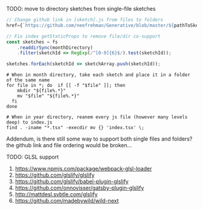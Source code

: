 TODO: move to directory sketches from single-file sketches

```js
// Change github link in [sketch].js from files to folders
href={`https://github.com/neefrehman/Generative/blob/master/${pathToSketch}/index.tsx`}
```

```js
// Fix index getStaticProps to remove file/dir co-support
const sketches = fs
    .readdirSync(monthDirectory)
    .filter(sketchId => RegExp(/^[0-9]{6}$/).test(sketchId));

sketches.forEach(sketchId => sketchArray.push(sketchId));
```

```shell
# When in month directory, take each sketch and place it in a folder of the same name
for file in *; do  if [[ -f "$file" ]]; then
    mkdir "${file%.*}"
    mv "$file" "${file%.*}"
  fi
done
```

```shell
# When in year directory, reanem every js file (however many levels deep) to index.js
find . -iname "*.tsx" -execdir mv {} 'index.tsx' \;
```

Addendum, is there still some way to support both single files and folders? the github link and file ordering would be broken...

TODO: GLSL support

1. https://www.npmjs.com/package/webpack-glsl-loader
2. https://github.com/glslify/glslify
3. https://github.com/glslify/babel-plugin-glslify
4. https://github.com/onnovisser/gatsby-plugin-glslify
5. http://mattdesl.svbtle.com/glslify
6. https://github.com/madebywild/wild-next
